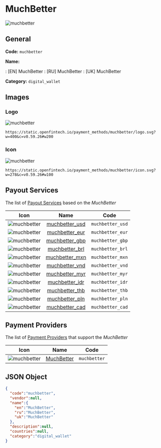 
# MuchBetter 
![muchbetter](https://static.openfintech.io/payment_methods/muchbetter/logo.svg?w=400&c=v0.59.26#w200)  

## General 
**Code:** `muchbetter` 
 
**Name:** 
 
:	[EN] MuchBetter 
:	[RU] MuchBetter 
:	[UK] MuchBetter 
 
**Category:** `digital_wallet` 
 

## Images 

### Logo 
![muchbetter](https://static.openfintech.io/payment_methods/muchbetter/logo.svg?w=400&c=v0.59.26#w200)  

```
https://static.openfintech.io/payment_methods/muchbetter/logo.svg?w=400&c=v0.59.26#w200
```  

### Icon 
![muchbetter](https://static.openfintech.io/payment_methods/muchbetter/icon.svg?w=278&c=v0.59.26#w100)  

```
https://static.openfintech.io/payment_methods/muchbetter/icon.svg?w=278&c=v0.59.26#w100
```  

## Payout Services 
 
The list of [Payout Services](/payout-services/) based on the _MuchBetter_ 

|Icon|Name|Code| 
|:---:|:---:|:---:| 
|![muchbetter](https://static.openfintech.io/payout_methods/muchbetter/icon.svg?w=278&c=v0.59.26#w40) |[muchbetter_usd](/payout-services/muchbetter_usd/)|`muchbetter_usd`| 
|![muchbetter](https://static.openfintech.io/payout_methods/muchbetter/icon.svg?w=278&c=v0.59.26#w40) |[muchbetter_eur](/payout-services/muchbetter_eur/)|`muchbetter_eur`| 
|![muchbetter](https://static.openfintech.io/payout_methods/muchbetter/icon.svg?w=278&c=v0.59.26#w40) |[muchbetter_gbp](/payout-services/muchbetter_gbp/)|`muchbetter_gbp`| 
|![muchbetter](https://static.openfintech.io/payout_methods/muchbetter/icon.svg?w=278&c=v0.59.26#w40) |[muchbetter_brl](/payout-services/muchbetter_brl/)|`muchbetter_brl`| 
|![muchbetter](https://static.openfintech.io/payout_methods/muchbetter/icon.svg?w=278&c=v0.59.26#w40) |[muchbetter_mxn](/payout-services/muchbetter_mxn/)|`muchbetter_mxn`| 
|![muchbetter](https://static.openfintech.io/payout_methods/muchbetter/icon.svg?w=278&c=v0.59.26#w40) |[muchbetter_vnd](/payout-services/muchbetter_vnd/)|`muchbetter_vnd`| 
|![muchbetter](https://static.openfintech.io/payout_methods/muchbetter/icon.svg?w=278&c=v0.59.26#w40) |[muchbetter_myr](/payout-services/muchbetter_myr/)|`muchbetter_myr`| 
|![muchbetter](https://static.openfintech.io/payout_methods/muchbetter/icon.svg?w=278&c=v0.59.26#w40) |[muchbetter_idr](/payout-services/muchbetter_idr/)|`muchbetter_idr`| 
|![muchbetter](https://static.openfintech.io/payout_methods/muchbetter/icon.svg?w=278&c=v0.59.26#w40) |[muchbetter_thb](/payout-services/muchbetter_thb/)|`muchbetter_thb`| 
|![muchbetter](https://static.openfintech.io/payout_methods/muchbetter/icon.svg?w=278&c=v0.59.26#w40) |[muchbetter_pln](/payout-services/muchbetter_pln/)|`muchbetter_pln`| 
|![muchbetter](https://static.openfintech.io/payout_methods/muchbetter/icon.svg?w=278&c=v0.59.26#w40) |[muchbetter_cad](/payout-services/muchbetter_cad/)|`muchbetter_cad`| 
 

## Payment Providers 
 
The list of [Payment Providers](/payment-providers/) that support the _MuchBetter_ 

|Icon|Name|Code| 
|:---:|:---:|:---:| 
|![muchbetter](https://static.openfintech.io/payment_providers/muchbetter/icon.svg?w=278&c=v0.59.26#w100) |[MuchBetter](/payment-providers/muchbetter/)|`muchbetter`| 
 

## JSON Object 

```json
{
  "code":"muchbetter",
  "vendor":null,
  "name":{
    "en":"MuchBetter",
    "ru":"MuchBetter",
    "uk":"MuchBetter"
  },
  "description":null,
  "countries":null,
  "category":"digital_wallet"
}
```  
